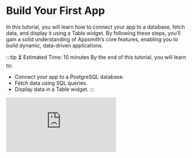 # Build Your First App

In this tutorial, you will learn how to connect your app to a database, fetch data, and display it using a Table widget. By following these steps, you’ll gain a solid understanding of Appsmith’s core features, enabling you to build dynamic, data-driven applications.

:::tip ⏳ Estimated Time: 10 minutes
By the end of this tutorial, you will learn to:

- Connect your app to a PostgreSQL database.
- Fetch data using SQL queries.
- Display data in a Table widget.
:::


<div style={{ position: "relative", paddingBottom: "calc(50.52% + 41px)", height: 0, width: "100%" }}>
  <iframe
    src="https://demo.arcade.software/N0DGhXCaYUFdtc4h8M2b?embed"
    frameBorder="0"
    loading="lazy"
    webkitAllowFullScreen
    mozAllowFullScreen
    allowFullScreen
    allow="fullscreen"
    style={{ position: "absolute", top: 0, left: 0, width: "100%", height: "100%" }}
    title="Appsmith | Connect Data"
  />
</div>

1. Open the [Appsmith Home](https://app.appsmith.com/applications) to view all workspaces and applications. A workspace is a collection of applications where teams can collaborate on building and managing different apps.

2. To create a new app, click the **Create New** dropdown in the top-right corner of the workspace and select **Application**.


3. In your application and, from the sidebar, click the **Data** button. This section lists all the datasources configured in your app, where you can edit existing ones or add new datasources.

4. Click the **+** icon next to **Datasources in your workspace** to add a new datasource.

5. You’ll now see a list of APIs, databases, and SaaS integrations you can connect to. For this tutorial, select the **Sample Users** database. This is a PostgreSQL database that contains user-related data, such as names, email addresses, and user IDs, which will be used to display data in the app. 

6. After selecting Sample Users, a page opens showing the database schema *(structure of tables and columns)*, tables, and configuration details.

7. Click **+ New Query** from the top-right corner. This opens a query editor where you can write SQL queries.

8. Click on the three dots next to the query name in the left pane and select Rename. Rename the default query name `Query1` to `getUsers`. 

9. Update the query with the following to fetch records in ascending order of the `id` field:

<dd>

  ```sql
  SELECT * FROM public."users" ORDER BY id LIMIT 10;
  ```

</dd>

10. Click the **Run** button on the top right of the screen to execute the query and confirm that it returns data.

11. Click the **UI** tab on the *Entity Explorer* to the left of the screen. The UI tab opens a list of available widgets in Appsmith, which can be used to display data and design the app.

12. Click **+ New UI Element**. This displays a list of available widgets to choose from. Drag a **Table** widget and drop it onto the canvas to display the data in a structured format.

13. When you add the Table widget, a *Property Pane* appears on the right. The Property Pane contains all the configurable settings for the widget, such as its name, datasource, appearance, and behavior. To rename the widget, edit the name at the top of the pane, changing it from `Table1` to `usersTable`.

14. In the Property Pane, click on the [**Table Data**](/reference/widgets/table#table-data-arrayobject) property and select the `getUsers` query to connect the Table to the data fetched by the query. The Table Data property allows you to bind your query or JS data to the Table widget.

15. Click on the **Deploy** button in the top-right corner. This allows you to publish your changes and make your app live, which you can then share with others. 
 
:::tip 🎉 Great job!  
You have successfully created your first app by connecting to a sample PostgreSQL database, fetching user details, and displaying them in a Table widget.

Your app is now live! You can share it with others and continue enhancing it by adding more data-driven features and interactivity. 
:::

### What's next?

Now that you've connected data and built a basic UI, here are some next steps based on what you want to do next:

- [**Work with data:**](/getting-started/tutorials/the-basics/work-with-data-in-ui) Learn how to filter, sort, and manipulate data before displaying it. 
- [**Build more UI interactions:**](/build-apps/how-to-guides) Add buttons, forms, and other widgets to create an interactive experience. 
- [**Integrate APIs & databases:**](/connect-data/reference/overview) Connect your app to external APIs or a custom database. 